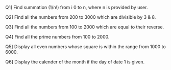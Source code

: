 Q1] Find summation (1/n!) from i 0 to n, where n is provided by user.

Q2] Find all the numbers from 200 to 3000 which are divisible by 3 & 8.

Q3] Find all the numbers from 100 to 2000 which are equal to their reverse.

Q4] Find all the prime numbers from 100 to 2000.

Q5] Display all even numbers whose square is within the range from 1000 to 6000.

Q6] Display the calender of the month if the day of date 1 is given.